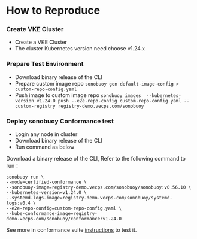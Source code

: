 # How to Reproduce

### Create VKE Cluster
- Create a VKE Cluster
- The cluster Kubernetes version need choose v1.24.x

### Prepare Test Environment
- Download binary release of the CLI
- Prepare custom image repo ```sonobuoy gen default-image-config > custom-repo-config.yaml```
- Push image to custom image repo ```sonobuoy images  --kubernetes-version v1.24.0 push --e2e-repo-config custom-repo-config.yaml --custom-registry registry-demo.vecps.com/sonobuoy```

### Deploy sonobuoy Conformance test
- Login any node in cluster
- Download binary release of the CLI
- Run command as below

Download a binary release of the CLI, Refer to the following command to run：

```shell
sonobuoy run \
--mode=certified-conformance \
--sonobuoy-image=registry-demo.vecps.com/sonobuoy/sonobuoy:v0.56.10 \
--kubernetes-version=v1.24.0 \
--systemd-logs-image=registry-demo.vecps.com/sonobuoy/systemd-logs:v0.4 \
--e2e-repo-config=custom-repo-config.yaml \
--kube-conformance-image=registry-demo.vecps.com/sonobuoy/conformance:v1.24.0
```

See more in conformance suite [instructions](https://github.com/cncf/k8s-conformance/blob/master/instructions.md#running) to test it.
